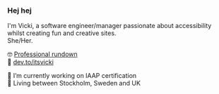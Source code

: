 ### Hej hej

I'm Vicki, a software engineer/manager passionate about accessibility whilst creating fun and creative sites.\
She/Her.

🤓 [Professional rundown](https://www.linkedin.com/in/itsvicki/)\
💭 [dev.to/itsvicki](https://dev.to/itsvicki)

🔭 I’m currently working on IAAP certification\
📍 Living between Stockholm, Sweden and UK

<!--
**itsvicki/itsvicki** is a ✨ _special_ ✨ repository because its `README.md` (this file) appears on your GitHub profile.

Here are some ideas to get you started:

- 🔭 I’m currently working on ...
- 🌱 I’m currently learning ...
- 👯 I’m looking to collaborate on ...
- 🤔 I’m looking for help with ...
- 💬 Ask me about ...
- 📫 How to reach me: ...
- 😄 Pronouns: ...
- ⚡ Fun fact: ...
-->

